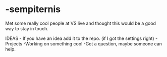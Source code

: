# -sempiternis
Met some really cool people at VS live and thought this would be a good way to stay in touch.

IDEAS - If you have an idea add it to the repo.  (if I got the settings right)
-Projects
-Working on something cool
-Got a question, maybe someone can help.
  
